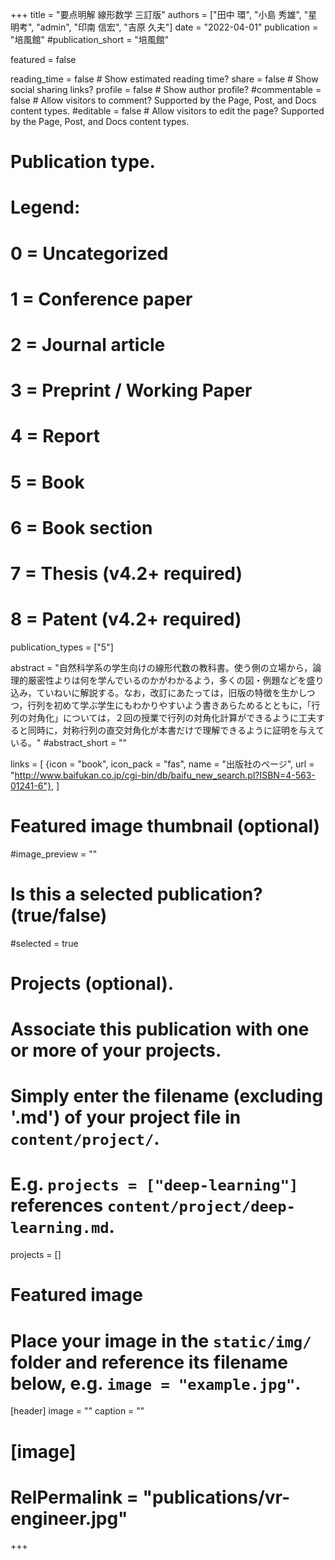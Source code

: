 +++
title = "要点明解 線形数学 三訂版"
authors = ["田中 環", "小島 秀雄", "星 明考", "admin", "印南 信宏", "吉原 久夫"]
date = "2022-04-01"
publication = "培風館"
#publication_short = "培風館"

featured = false

reading_time = false  # Show estimated reading time?
share = false  # Show social sharing links?
profile = false  # Show author profile?
#commentable = false  # Allow visitors to comment? Supported by the Page, Post, and Docs content types.
#editable = false  # Allow visitors to edit the page? Supported by the Page, Post, and Docs content types.

# Publication type.
# Legend:
# 0 = Uncategorized
# 1 = Conference paper
# 2 = Journal article
# 3 = Preprint / Working Paper
# 4 = Report
# 5 = Book
# 6 = Book section
# 7 = Thesis (v4.2+ required)
# 8 = Patent (v4.2+ required)
publication_types = ["5"]

abstract = "自然科学系の学生向けの線形代数の教科書。使う側の立場から，論理的厳密性よりは何を学んでいるのかがわかるよう，多くの図・例題などを盛り込み，ていねいに解説する。なお，改訂にあたっては，旧版の特徴を生かしつつ，行列を初めて学ぶ学生にもわかりやすいよう書きあらためるとともに，「行列の対角化」については，２回の授業で行列の対角化計算ができるように工夫すると同時に，対称行列の直交対角化が本書だけで理解できるように証明を与えている。"
#abstract_short = ""

links = [
  {icon = "book", icon_pack = "fas", name = "出版社のページ", url = "http://www.baifukan.co.jp/cgi-bin/db/baifu_new_search.pl?ISBN=4-563-01241-6"},
  ]

# Featured image thumbnail (optional)
#image_preview = ""

# Is this a selected publication? (true/false)
#selected = true

# Projects (optional).
#   Associate this publication with one or more of your projects.
#   Simply enter the filename (excluding '.md') of your project file in `content/project/`.
#   E.g. `projects = ["deep-learning"]` references `content/project/deep-learning.md`.
projects = []

# Featured image
# Place your image in the `static/img/` folder and reference its filename below, e.g. `image = "example.jpg"`.
[header]
image = ""
caption = ""

# [image]
# RelPermalink = "publications/vr-engineer.jpg"
+++

